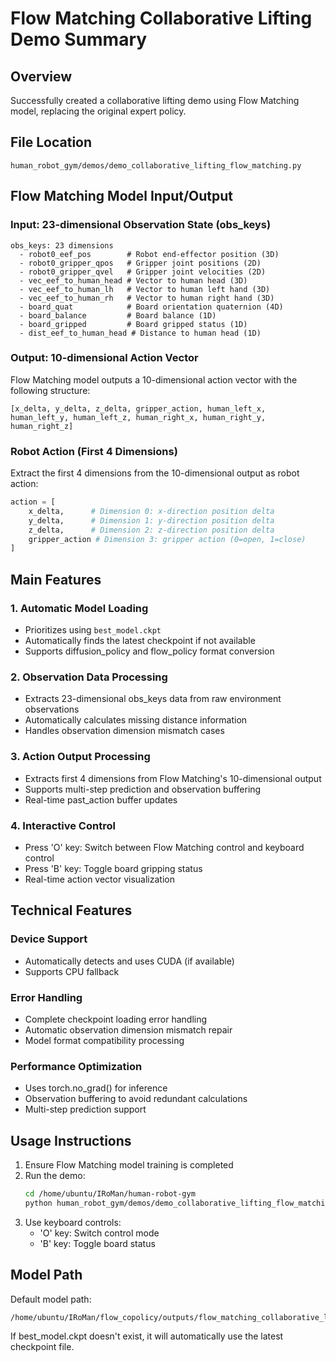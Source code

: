 # Flow Matching Collaborative Lifting Demo Summary

## Overview
Successfully created a collaborative lifting demo using Flow Matching model, replacing the original expert policy.

## File Location
`human_robot_gym/demos/demo_collaborative_lifting_flow_matching.py`

## Flow Matching Model Input/Output

### Input: 23-dimensional Observation State (obs_keys)
```
obs_keys: 23 dimensions
  - robot0_eef_pos        # Robot end-effector position (3D)
  - robot0_gripper_qpos   # Gripper joint positions (2D)
  - robot0_gripper_qvel   # Gripper joint velocities (2D)
  - vec_eef_to_human_head # Vector to human head (3D)
  - vec_eef_to_human_lh   # Vector to human left hand (3D)
  - vec_eef_to_human_rh   # Vector to human right hand (3D)
  - board_quat            # Board orientation quaternion (4D)
  - board_balance         # Board balance (1D)
  - board_gripped         # Board gripped status (1D)
  - dist_eef_to_human_head # Distance to human head (1D)
```

### Output: 10-dimensional Action Vector
Flow Matching model outputs a 10-dimensional action vector with the following structure:
```
[x_delta, y_delta, z_delta, gripper_action, human_left_x, human_left_y, human_left_z, human_right_x, human_right_y, human_right_z]
```

### Robot Action (First 4 Dimensions)
Extract the first 4 dimensions from the 10-dimensional output as robot action:
```python
action = [
    x_delta,      # Dimension 0: x-direction position delta
    y_delta,      # Dimension 1: y-direction position delta  
    z_delta,      # Dimension 2: z-direction position delta
    gripper_action # Dimension 3: gripper action (0=open, 1=close)
]
```

## Main Features

### 1. Automatic Model Loading
- Prioritizes using `best_model.ckpt`
- Automatically finds the latest checkpoint if not available
- Supports diffusion_policy and flow_policy format conversion

### 2. Observation Data Processing
- Extracts 23-dimensional obs_keys data from raw environment observations
- Automatically calculates missing distance information
- Handles observation dimension mismatch cases

### 3. Action Output Processing
- Extracts first 4 dimensions from Flow Matching's 10-dimensional output
- Supports multi-step prediction and observation buffering
- Real-time past_action buffer updates

### 4. Interactive Control
- Press 'O' key: Switch between Flow Matching control and keyboard control
- Press 'B' key: Toggle board gripping status
- Real-time action vector visualization

## Technical Features

### Device Support
- Automatically detects and uses CUDA (if available)
- Supports CPU fallback

### Error Handling
- Complete checkpoint loading error handling
- Automatic observation dimension mismatch repair
- Model format compatibility processing

### Performance Optimization
- Uses torch.no_grad() for inference
- Observation buffering to avoid redundant calculations
- Multi-step prediction support

## Usage Instructions

1. Ensure Flow Matching model training is completed
2. Run the demo:
   ```bash
   cd /home/ubuntu/IRoMan/human-robot-gym
   python human_robot_gym/demos/demo_collaborative_lifting_flow_matching.py
   ```
3. Use keyboard controls:
   - 'O' key: Switch control mode
   - 'B' key: Toggle board status

## Model Path
Default model path:
```
/home/ubuntu/IRoMan/flow_copolicy/outputs/flow_matching_collaborative_lifting/checkpoints/best_model.ckpt
```

If best_model.ckpt doesn't exist, it will automatically use the latest checkpoint file.
